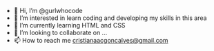 - 👋 Hi, I’m @gurlwhocode
- 👀 I’m interested in learn coding and developing my skills in this area
- 🌱 I’m currently learning HTML and CSS
- 💞️ I’m looking to collaborate on ...
- 📫 How to reach me cristianaacgoncalves@gmail.com

<!---
gurlwhocode/gurlwhocode is a ✨ special ✨ repository because its `README.md` (this file) appears on your GitHub profile.
You can click the Preview link to take a look at your changes.
--->
